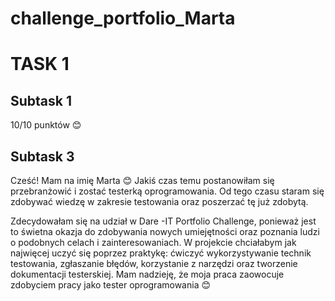 # challenge_portfolio_Marta

# TASK 1
## Subtask 1
10/10 punktów :blush:

## Subtask 3
Cześć! Mam na imię Marta :blush: Jakiś czas temu postanowiłam się przebranżowić i zostać testerką oprogramowania. Od tego czasu staram się zdobywać wiedzę w zakresie testowania oraz poszerzać tę już zdobytą. 

Zdecydowałam się na udział w Dare -IT Portfolio Challenge, ponieważ jest to świetna okazja do zdobywania nowych umiejętności oraz poznania ludzi o podobnych celach i zainteresowaniach. W projekcie chciałabym jak najwięcej uczyć się poprzez praktykę: ćwiczyć wykorzystywanie technik testowania, zgłaszanie błędów, korzystanie z narzędzi oraz tworzenie dokumentacji testerskiej. Mam nadzieję, że moja praca zaowocuje zdobyciem pracy jako tester oprogramowania :blush:
